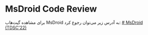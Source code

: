 
# **MsDroid Code Review**
برای مشاهده گیت‌هاب MsDroid به آدرس زیر می‌‌توان رجوع کرد:
[# MsDroid (TDSC'22)](https://github.com/E0HYL/MsDroid)
